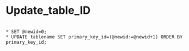 # Update_table_ID
<code>
* SET @newid=0;
* UPDATE tablename SET primary_key_id=(@newid:=@newid+1) ORDER BY primary_key_id;
</code>
